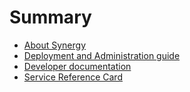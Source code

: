 # Summary

* [About Synergy](README.md)
* [Deployment and Administration guide](doc/admin.md)
* [Developer documentation](doc/developer.md)
* [Service Reference Card](doc/service_reference_card.md)


